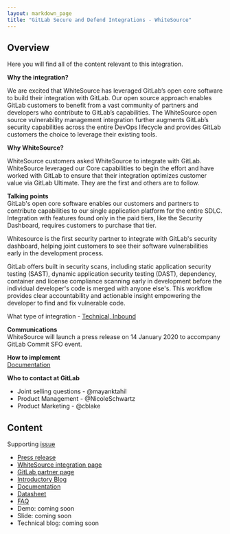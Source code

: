```yaml
---
layout: markdown_page
title: "GitLab Secure and Defend Integrations - WhiteSource"
---
```

## Overview

Here you will find all of the content relevant to this integration.

**Why the integration?**

We are excited that WhiteSource has leveraged GitLab’s open core software to build their integration with GitLab. Our open source approach enables GitLab customers to benefit from a vast community of partners and developers who contribute to GitLab’s capabilities. The WhiteSource open source vulnerability management integration further augments GitLab’s security capabilities across the entire DevOps lifecycle and provides GitLab customers the choice to leverage their existing tools.

**Why WhiteSource?**

WhiteSource customers asked WhiteSource to integrate with GitLab. WhiteSource leveraged our Core capabilities to begin the effort and have worked with GitLab to ensure that their integration optimizes customer value via GitLab Ultimate. They are the first and others are to follow.

**Talking points**  
GitLab's open core software enables our customers and partners to contribute capabilities to our single application platform for the entire SDLC. Integration with features found only in the paid tiers, like the Security Dashboard, requires customers to purchase that tier.

Whitesource is the first security partner to integrate with GitLab's security dashboard, helping joint customers to see their software vulnerabilities early in the development process. 

GitLab offers built in security scans, including static application security testing (SAST), dynamic application security testing (DAST), dependency, container and license compliance scanning early in development before the individual developer's code is merged with anyone else's. This workflow provides clear accountability and actionable insight empowering the developer to find and fix vulnerable code.

What type of integration - [Technical, Inbound ](/handbook/alliances/#technology-partners)

**Communications**  
WhiteSource will launch a press release on 14 January 2020 to accompany GitLab Commit SFO event. 

**How to implement**  
[Documentation](https://whitesource.atlassian.net/wiki/spaces/WD/pages/806191420/WhiteSource+for+GitLab+Core)  

**Who to contact at GitLab**  
* Joint selling questions - @mayanktahil  
* Product Management - @NicoleSchwartz  
* Product Marketing - @cblake


## Content

Supporting [issue](https://gitlab.com/gitlab-com/marketing/product-marketing/issues/1157)  

* [Press release](https://www.prnewswire.com/news-releases/whitesource-enhances-gitlab-integration-with-support-for-gitlab-ultimate-300986560.html)  
* [WhiteSource integration page](https://www.whitesourcesoftware.com/gitlab/)  
* [GitLab partner page](https://about.gitlab.com/partners/#security)
* [Introductory Blog](https://docs.google.com/document/d/1nu8ddhEcrQ6iP5ebdYSuY-MQsjCUvOnQbRxd8PEbXf4/edit)  
* [Documentation](https://whitesource.atlassian.net/wiki/spaces/WD/pages/806191420/WhiteSource+for+GitLab+Core)
* [Datasheet](https://docs.google.com/document/d/1Rlvv6etH6tkk7xtCmmGLapCI98G82NRsyrpTFJXo8gk/edit?usp=sharing)
* [FAQ](https://docs.google.com/document/d/1RmPCa0Ap_J_70F_NzbaiTbaIhvod4_7JwNaR8P3hMYk/edit?usp=sharing)
* Demo:  coming soon  
* Slide: coming soon
* Technical blog: coming soon
